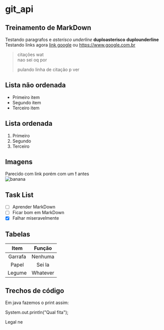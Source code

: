 # git_api

## Treinamento de MarkDown
Testando paragrafos e *asterisco* _underline_ **duploasterisco** __duplounderline__  
Testando links agora [link google](https://www.google.com.br "clique para ir pro google") ou <https://www.google.com.br>  
  
  >citações wat  
  > nao sei oq por
  >
>pulando linha de citação p ver

## Lista não ordenada  
* Primeiro item
* Segundo item
* Terceiro item  
  
## Lista ordenada
1. Primeiro
2. Segundo
3. Terceiro

## Imagens
Parecido com link porém com um **!** antes  
![banana](http://findicons.com/files/icons/343/fruits/128/banana.png "bananas men")
  
## Task List
- [ ] Aprender MarkDown
- [ ] Ficar bom em MarkDown
- [x] Falhar miseravelmente
  
## Tabelas
  
  Item    | Função
  :------:|:-------:
  Garrafa | Nenhuma
  Papel   | Sei la
  Legume  | Whatever

## Trechos de código

Em java fazemos o print assim:  
  
  System.out.println("Qual fita");
  
Legal ne
